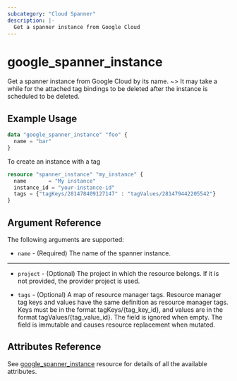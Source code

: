```yaml
---
subcategory: "Cloud Spanner"
description: |-
  Get a spanner instance from Google Cloud
---
```


# google_spanner_instance

Get a spanner instance from Google Cloud by its name.
~> It may take a while for the attached tag bindings to be deleted after the instance is scheduled to be deleted.

## Example Usage

```tf
data "google_spanner_instance" "foo" {
  name = "bar"
}
```

To create an instance with a tag

```tf
resource "spanner_instance" "my_instance" {
  name       = "My instance"
  instance_id = "your-instance-id"
  tags = {"tagKeys/281478409127147" : "tagValues/281479442205542"}
}
```

## Argument Reference

The following arguments are supported:

* `name` - (Required) The name of the spanner instance.

- - -

* `project` - (Optional) The project in which the resource belongs. If it
    is not provided, the provider project is used.
    
* `tags` - (Optional) A map of resource manager tags. Resource manager tag keys and values have the same definition as resource manager tags. Keys must be in the format tagKeys/{tag_key_id}, and values are in the format tagValues/{tag_value_id}. The field is ignored when empty. The field is immutable and causes resource replacement when mutated.

## Attributes Reference
See [google_spanner_instance](https://registry.terraform.io/providers/hashicorp/google/latest/docs/resources/spanner_instance) resource for details of all the available attributes.
